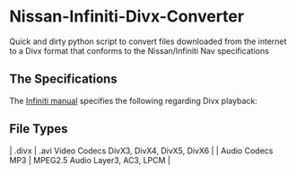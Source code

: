 # Nissan-Infiniti-Divx-Converter
Quick and dirty python script to convert files downloaded from the internet to a Divx format that conforms to the Nissan/Infiniti Nav specifications

## The Specifications

The [Infiniti manual](https://owners.infinitiusa.com/content/manualsandguides/QX50/2016/2016-qx50-owner-manual.pdf) specifies the following regarding Divx playback: 

File Types
----------
| .divx | .avi Video Codecs DivX3, DivX4, DivX5, DivX6 |
| Audio Codecs MP3 | MPEG2.5 Audio Layer3, AC3, LPCM |
